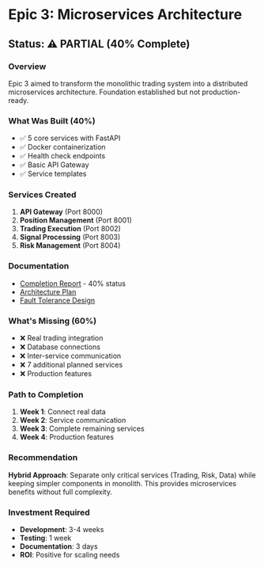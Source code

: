 # Epic 3: Microservices Architecture

## Status: ⚠️ PARTIAL (40% Complete)

### Overview
Epic 3 aimed to transform the monolithic trading system into a distributed microservices architecture. Foundation established but not production-ready.

### What Was Built (40%)
- ✅ 5 core services with FastAPI
- ✅ Docker containerization
- ✅ Health check endpoints
- ✅ Basic API Gateway
- ✅ Service templates

### Services Created
1. **API Gateway** (Port 8000)
2. **Position Management** (Port 8001)
3. **Trading Execution** (Port 8002)
4. **Signal Processing** (Port 8003)
5. **Risk Management** (Port 8004)

### Documentation
- [Completion Report](./EPIC_3_COMPLETION_REPORT.md) - 40% status
- [Architecture Plan](./EPIC_3_MICROSERVICES_ARCHITECTURE.md)
- [Fault Tolerance Design](./EPIC_3_FAULT_TOLERANCE.md)

### What's Missing (60%)
- ❌ Real trading integration
- ❌ Database connections
- ❌ Inter-service communication
- ❌ 7 additional planned services
- ❌ Production features

### Path to Completion
1. **Week 1**: Connect real data
2. **Week 2**: Service communication
3. **Week 3**: Complete remaining services
4. **Week 4**: Production features

### Recommendation
**Hybrid Approach**: Separate only critical services (Trading, Risk, Data) while keeping simpler components in monolith. This provides microservices benefits without full complexity.

### Investment Required
- **Development**: 3-4 weeks
- **Testing**: 1 week
- **Documentation**: 3 days
- **ROI**: Positive for scaling needs